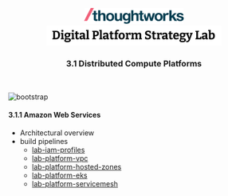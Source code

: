 <div align="center">
	<p>
		<img alt="Thoughtworks Logo" src="https://raw.githubusercontent.com/ThoughtWorks-DPS/static/master/thoughtworks_flamingo_wave.png?sanitize=true" width=200 />
    <br />
		<img alt="DPS Title" src="https://raw.githubusercontent.com/ThoughtWorks-DPS/static/master/dps_lab_title.png?sanitize=true" width=350/>
	</p>
  <h3>3.1 Distributed Compute Platforms</h3>
</div>
<br />

![bootstrap](https://img.shields.io/badge/document-EarlyDraft-yellow.svg?style=for-the-badge&logo=markdown)   

#### 3.1.1 Amazon Web Services

* Architectural overview
* build pipelines
  * [lab-iam-profiles](https://github.com/ThoughtWorks-DPS/lab-iam-profiles)
  * [lab-platform-vpc](https://github.com/ThoughtWorks-DPS/lab-platform-vpc)
  * [lab-platform-hosted-zones](https://github.com/ThoughtWorks-DPS/lab-platform-hosted-zones)
  * [lab-platform-eks](https://github.com/ThoughtWorks-DPS/lab-platform-eks)
  * [lab-platform-servicemesh](https://github.com/ThoughtWorks-DPS/lab-platform-servicemesh)
